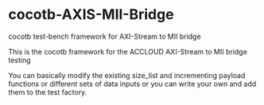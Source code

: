 # cocotb-AXIS-MII-Bridge
cocotb test-bench framework for AXI-Stream to MII bridge

This is the cocotb framework for the ACCLOUD AXI-Stream to MII bridge testing

You can basically modify the existing size_list and incrementing payload functions or different sets of data inputs or you can write your own and add them to the test factory.
